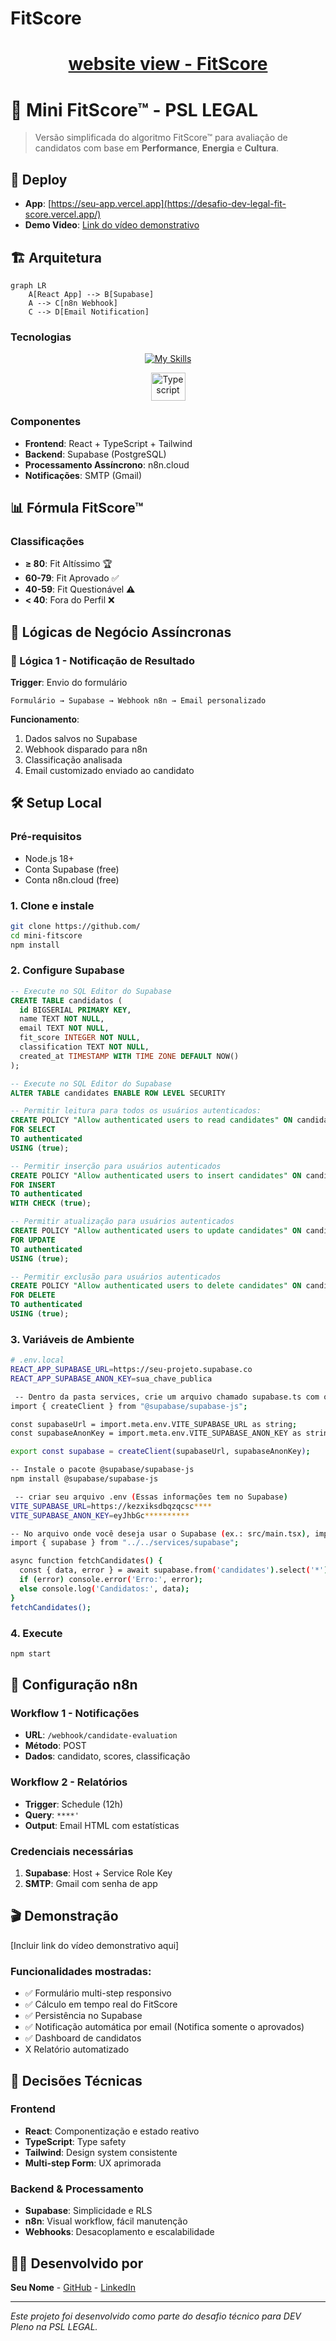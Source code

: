 # FitScore


<h1 align="center">
  <a href="https://desafio-dev-legal-fit-score.vercel.app/">website view - FitScore</a>
</h1>

# 🎯 Mini FitScore™ - PSL LEGAL

> Versão simplificada do algoritmo FitScore™ para avaliação de candidatos com base em **Performance**, **Energia** e **Cultura**.

## 🚀 Deploy
- **App**: [https://seu-app.vercel.app](https://desafio-dev-legal-fit-score.vercel.app/)
- **Demo Video**: [Link do vídeo demonstrativo](#)

## 🏗️ Arquitetura

```mermaid
graph LR
    A[React App] --> B[Supabase]
    A --> C[n8n Webhook]
    C --> D[Email Notification]
```

<!-- Tecnologias utilizadas no projeto -->

### Tecnologias

<div align="center">

  [![My Skills](https://skillicons.dev/icons?i=html,sass,tailwind,ts,gmail,supabase,vercel,git,github)](https://skillicons.dev) 
  
  <img align="center" alt="Typescript" height="45" width="55" src="https://github.com/user-attachments/assets/084eff47-5d3c-4010-9018-d794e6445059">
</div>

### Componentes
- **Frontend**: React + TypeScript + Tailwind
- **Backend**: Supabase (PostgreSQL)
- **Processamento Assíncrono**: n8n.cloud
- **Notificações**: SMTP (Gmail)

## 📊 Fórmula FitScore™
### Classificações
- **≥ 80**: Fit Altíssimo 🏆
- **60-79**: Fit Aprovado ✅
- **40-59**: Fit Questionável ⚠️
- **< 40**: Fora do Perfil ❌

## 🔄 Lógicas de Negócio Assíncronas

### 📧 Lógica 1 - Notificação de Resultado
**Trigger**: Envio do formulário
```
Formulário → Supabase → Webhook n8n → Email personalizado
```

**Funcionamento**:
1. Dados salvos no Supabase
2. Webhook disparado para n8n
3. Classificação analisada
4. Email customizado enviado ao candidato

## 🛠️ Setup Local

### Pré-requisitos
- Node.js 18+
- Conta Supabase (free)
- Conta n8n.cloud (free)

### 1. Clone e instale
```bash
git clone https://github.com/
cd mini-fitscore
npm install
```

### 2. Configure Supabase
```sql
-- Execute no SQL Editor do Supabase
CREATE TABLE candidatos (
  id BIGSERIAL PRIMARY KEY,
  name TEXT NOT NULL,
  email TEXT NOT NULL,
  fit_score INTEGER NOT NULL,
  classification TEXT NOT NULL,
  created_at TIMESTAMP WITH TIME ZONE DEFAULT NOW()
);

-- Execute no SQL Editor do Supabase
ALTER TABLE candidates ENABLE ROW LEVEL SECURITY

-- Permitir leitura para todos os usuários autenticados:
CREATE POLICY "Allow authenticated users to read candidates" ON candidates
FOR SELECT
TO authenticated
USING (true);

-- Permitir inserção para usuários autenticados
CREATE POLICY "Allow authenticated users to insert candidates" ON candidates
FOR INSERT
TO authenticated
WITH CHECK (true);

-- Permitir atualização para usuários autenticados
CREATE POLICY "Allow authenticated users to update candidates" ON candidates
FOR UPDATE
TO authenticated
USING (true);

-- Permitir exclusão para usuários autenticados
CREATE POLICY "Allow authenticated users to delete candidates" ON candidates
FOR DELETE
TO authenticated
USING (true);
```

### 3. Variáveis de Ambiente
```bash
# .env.local
REACT_APP_SUPABASE_URL=https://seu-projeto.supabase.co
REACT_APP_SUPABASE_ANON_KEY=sua_chave_publica

 -- Dentro da pasta services, crie um arquivo chamado supabase.ts com o seguinte conteúdo
import { createClient } from "@supabase/supabase-js";

const supabaseUrl = import.meta.env.VITE_SUPABASE_URL as string;
const supabaseAnonKey = import.meta.env.VITE_SUPABASE_ANON_KEY as string;

export const supabase = createClient(supabaseUrl, supabaseAnonKey);

-- Instale o pacote @supabase/supabase-js
npm install @supabase/supabase-js

 -- criar seu arquivo .env (Essas informações tem no Supabase)
VITE_SUPABASE_URL=https://kezxiksdbqzqcsc****
VITE_SUPABASE_ANON_KEY=eyJhbGc**********

-- No arquivo onde você deseja usar o Supabase (ex.: src/main.tsx), importe o client
import { supabase } from "../../services/supabase";

async function fetchCandidates() {
  const { data, error } = await supabase.from('candidates').select('*');
  if (error) console.error('Erro:', error);
  else console.log('Candidatos:', data);
}
fetchCandidates();
```

### 4. Execute
```bash
npm start
```

## 🔧 Configuração n8n

### Workflow 1 - Notificações
- **URL**: `/webhook/candidate-evaluation`
- **Método**: POST
- **Dados**: candidato, scores, classificação

### Workflow 2 - Relatórios
- **Trigger**: Schedule (12h)
- **Query**: `****'`
- **Output**: Email HTML com estatísticas

### Credenciais necessárias
1. **Supabase**: Host + Service Role Key
2. **SMTP**: Gmail com senha de app

## 🎬 Demonstração

[Incluir link do vídeo demonstrativo aqui]

### Funcionalidades mostradas:
- ✅ Formulário multi-step responsivo
- ✅ Cálculo em tempo real do FitScore
- ✅ Persistência no Supabase
- ✅ Notificação automática por email (Notifica somente o aprovados)
- ✅ Dashboard de candidatos
- X Relatório automatizado

## 🧪 Decisões Técnicas

### Frontend
- **React**: Componentização e estado reativo
- **TypeScript**: Type safety
- **Tailwind**: Design system consistente
- **Multi-step Form**: UX aprimorada

### Backend & Processamento
- **Supabase**: Simplicidade e RLS
- **n8n**: Visual workflow, fácil manutenção
- **Webhooks**: Desacoplamento e escalabilidade


## 👨‍💻 Desenvolvido por

**Seu Nome** - [GitHub](https://github.com/seu-usuario) - [LinkedIn](https://linkedin.com/in/seu-perfil)

---

*Este projeto foi desenvolvido como parte do desafio técnico para DEV Pleno na PSL LEGAL.*
